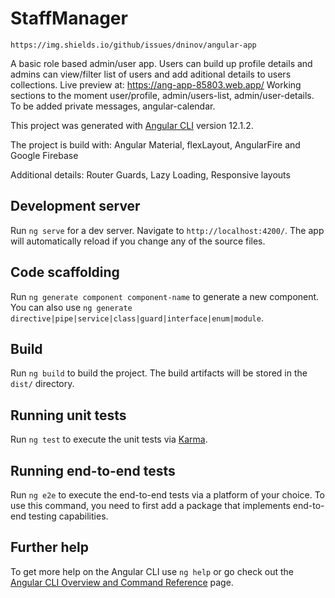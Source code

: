 # StaffManager

    https://img.shields.io/github/issues/dninov/angular-app
A basic role based admin/user app. Users can build up profile details and admins can view/filter list of users and add aditional details to users collections. Live preview at:
https://ang-app-85803.web.app/
Working sections to the moment user/profile, admin/users-list, admin/user-details. To be added private messages, angular-calendar.

This project was generated with [Angular CLI](https://github.com/angular/angular-cli) version 12.1.2.

The project is build with: Angular Material, flexLayout, AngularFire and Google Firebase

Additional details: Router Guards, Lazy Loading, Responsive layouts

## Development server

Run `ng serve` for a dev server. Navigate to `http://localhost:4200/`. The app will automatically reload if you change any of the source files.

## Code scaffolding

Run `ng generate component component-name` to generate a new component. You can also use `ng generate directive|pipe|service|class|guard|interface|enum|module`.

## Build

Run `ng build` to build the project. The build artifacts will be stored in the `dist/` directory.

## Running unit tests

Run `ng test` to execute the unit tests via [Karma](https://karma-runner.github.io).

## Running end-to-end tests

Run `ng e2e` to execute the end-to-end tests via a platform of your choice. To use this command, you need to first add a package that implements end-to-end testing capabilities.

## Further help

To get more help on the Angular CLI use `ng help` or go check out the [Angular CLI Overview and Command Reference](https://angular.io/cli) page.
